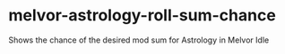 # melvor-astrology-roll-sum-chance
Shows the chance of the desired mod sum for Astrology in Melvor Idle
